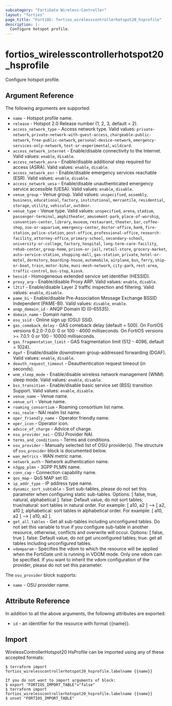 ```yaml
---
subcategory: "FortiGate Wireless-Controller"
layout: "fortios"
page_title: "FortiOS: fortios_wirelesscontrollerhotspot20_hsprofile"
description: |-
  Configure hotspot profile.
---
```


# fortios_wirelesscontrollerhotspot20_hsprofile
Configure hotspot profile.

## Argument Reference

The following arguments are supported:

* `name` - Hotspot profile name.
* `release` - Hotspot 2.0 Release number (1, 2, 3, default = 2).
* `access_network_type` - Access network type. Valid values: `private-network`, `private-network-with-guest-access`, `chargeable-public-network`, `free-public-network`, `personal-device-network`, `emergency-services-only-network`, `test-or-experimental`, `wildcard`.
* `access_network_internet` - Enable/disable connectivity to the Internet. Valid values: `enable`, `disable`.
* `access_network_asra` - Enable/disable additional step required for access (ASRA). Valid values: `enable`, `disable`.
* `access_network_esr` - Enable/disable emergency services reachable (ESR). Valid values: `enable`, `disable`.
* `access_network_uesa` - Enable/disable unauthenticated emergency service accessible (UESA). Valid values: `enable`, `disable`.
* `venue_group` - Venue group. Valid values: `unspecified`, `assembly`, `business`, `educational`, `factory`, `institutional`, `mercantile`, `residential`, `storage`, `utility`, `vehicular`, `outdoor`.
* `venue_type` - Venue type. Valid values: `unspecified`, `arena`, `stadium`, `passenger-terminal`, `amphitheater`, `amusement-park`, `place-of-worship`, `convention-center`, `library`, `museum`, `restaurant`, `theater`, `bar`, `coffee-shop`, `zoo-or-aquarium`, `emergency-center`, `doctor-office`, `bank`, `fire-station`, `police-station`, `post-office`, `professional-office`, `research-facility`, `attorney-office`, `primary-school`, `secondary-school`, `university-or-college`, `factory`, `hospital`, `long-term-care-facility`, `rehab-center`, `group-home`, `prison-or-jail`, `retail-store`, `grocery-market`, `auto-service-station`, `shopping-mall`, `gas-station`, `private`, `hotel-or-motel`, `dormitory`, `boarding-house`, `automobile`, `airplane`, `bus`, `ferry`, `ship-or-boat`, `train`, `motor-bike`, `muni-mesh-network`, `city-park`, `rest-area`, `traffic-control`, `bus-stop`, `kiosk`.
* `hessid` - Homogeneous extended service set identifier (HESSID).
* `proxy_arp` - Enable/disable Proxy ARP. Valid values: `enable`, `disable`.
* `l2tif` - Enable/disable Layer 2 traffic inspection and filtering. Valid values: `enable`, `disable`.
* `pame_bi` - Enable/disable Pre-Association Message Exchange BSSID Independent (PAME-BI). Valid values: `disable`, `enable`.
* `anqp_domain_id` - ANQP Domain ID (0-65535).
* `domain_name` - Domain name.
* `osu_ssid` - Online sign up (OSU) SSID.
* `gas_comeback_delay` - GAS comeback delay (default = 500). On FortiOS versions 6.2.0-7.0.0: 0 or 100 - 4000 milliseconds. On FortiOS versions >= 7.0.1: 0 or 100 - 10000 milliseconds.
* `gas_fragmentation_limit` - GAS fragmentation limit (512 - 4096, default = 1024).
* `dgaf` - Enable/disable downstream group-addressed forwarding (DGAF). Valid values: `enable`, `disable`.
* `deauth_request_timeout` - Deauthentication request timeout (in seconds).
* `wnm_sleep_mode` - Enable/disable wireless network management (WNM) sleep mode. Valid values: `enable`, `disable`.
* `bss_transition` - Enable/disable basic service set (BSS) transition Support. Valid values: `enable`, `disable`.
* `venue_name` - Venue name.
* `venue_url` - Venue name.
* `roaming_consortium` - Roaming consortium list name.
* `nai_realm` - NAI realm list name.
* `oper_friendly_name` - Operator friendly name.
* `oper_icon` - Operator icon.
* `advice_of_charge` - Advice of charge.
* `osu_provider_nai` - OSU Provider NAI.
* `terms_and_conditions` - Terms and conditions.
* `osu_provider` - Manually selected list of OSU provider(s). The structure of `osu_provider` block is documented below.
* `wan_metrics` - WAN metric name.
* `network_auth` - Network authentication name.
* `n3gpp_plmn` - 3GPP PLMN name.
* `conn_cap` - Connection capability name.
* `qos_map` - QoS MAP set ID.
* `ip_addr_type` - IP address type name.
* `dynamic_sort_subtable` - Sort sub-tables, please do not set this parameter when configuring static sub-tables. Options: [ false, true, natural, alphabetical ]. false: Default value, do not sort tables; true/natural: sort tables in natural order. For example: [ a10, a2 ] --> [ a2, a10 ]; alphabetical: sort tables in alphabetical order. For example: [ a10, a2 ] --> [ a10, a2 ].
* `get_all_tables` - Get all sub-tables including unconfigured tables. Do not set this variable to true if you configure sub-table in another resource, otherwise, conflicts and overwrite will occur. Options: [ false, true ]. false: Default value, do not get unconfigured tables; true: get all tables including unconfigured tables. 
* `vdomparam` - Specifies the vdom to which the resource will be applied when the FortiGate unit is running in VDOM mode. Only one vdom can be specified. If you want to inherit the vdom configuration of the provider, please do not set this parameter.

The `osu_provider` block supports:

* `name` - OSU provider name.


## Attribute Reference

In addition to all the above arguments, the following attributes are exported:
* `id` - an identifier for the resource with format {{name}}.

## Import

WirelessControllerHotspot20 HsProfile can be imported using any of these accepted formats:
```
$ terraform import fortios_wirelesscontrollerhotspot20_hsprofile.labelname {{name}}

If you do not want to import arguments of block:
$ export "FORTIOS_IMPORT_TABLE"="false"
$ terraform import fortios_wirelesscontrollerhotspot20_hsprofile.labelname {{name}}
$ unset "FORTIOS_IMPORT_TABLE"
```

